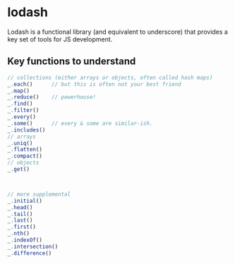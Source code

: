 # lodash

Lodash is a functional library (and equivalent to underscore) that provides a key set of tools for JS development.

## Key functions to understand

```javascript
// collections (either arrays or objects, often called hash maps)
_.each()      // but this is often not your best friend
_.map()
_.reduce()    // powerhouse!
_.find()
_.filter()
_.every()
_.some()      // every & some are similar-ish.
_.includes()
// arrays
_.uniq()
_.flatten()
_.compact()
// objects
_.get()      



// more supplemental
_.initial()
_.head()
_.tail()
_.last()
_.first()
_.nth()
_.indexOf()
_.intersection()
_.difference()
```

